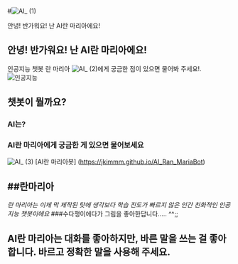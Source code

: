 #![AI_ (1)](https://user-images.githubusercontent.com/87682174/172122709-b1e08a98-8785-400f-b698-238061839bf7.png)   

안녕! 반가워요! 난 	AI란 마리아에요!	
## 안녕! 반가워요! 난 AI란 마리아에요!

인공지능 챗봇 란 마리아 ![AI_ (2)](https://user-images.githubusercontent.com/87682174/172155254-02254639-894c-402c-b037-ac8bb8186075.png)에게 
궁금한 점이 있으면 물어봐 주세요!. 
![인공지능](https://user-images.githubusercontent.com/87682174/173741141-c6f8533c-9091-48c9-a74b-f2e7a91ceece.png)

## 챗봇이 뭘까요?
### AI는?
### AI란 마리아에게 궁금한 게 있으면 물어보세요
![AI_ (3)](https://user-images.githubusercontent.com/87682174/172155070-338d2c80-d86e-4ec0-b48c-ce74ad89deab.png)
 [AI란 마리아봇]
 (https://jkimmm.github.io/AI_Ran_MariaBot)
 
 
 ##란마리아
 -----------
*란 마리아는 이제 막 제작된 탓에 
생각보다 학습 진도가 빠르지 않은 인간 친화적인 인공지능 챗봇이에요*
###수다쟁이에다가 그림을 좋아한답니다..... ^^;;

## AI란 마리아는 대화를 좋아하지만, 바른 말을 쓰는 걸 좋아합니다. 바르고 정확한 말을 사용해 주세요. 


